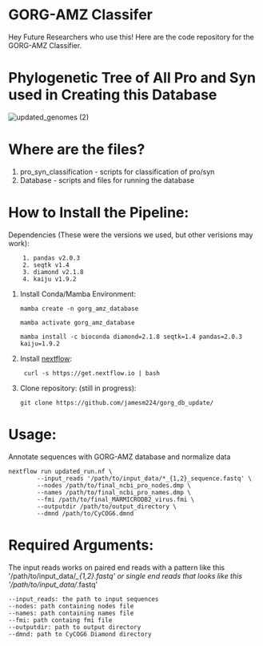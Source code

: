 # GORG-AMZ Classifer

Hey Future Researchers who use this! Here are the code repository for the GORG-AMZ Classifier.

# Phylogenetic Tree of All Pro and Syn used in Creating this Database
![updated_genomes (2)](https://github.com/jamesm224/gorg_db_update/assets/86495895/181bba39-b338-4553-97c3-8a7f553ec7fa)

# Where are the files?
1. pro_syn_classification - scripts for classification of pro/syn
2. Database - scripts and files for running the database

# How to Install the Pipeline:

Dependencies (These were the versions we used, but other verisions may work):

        1. pandas v2.0.3
        2. seqtk v1.4
        3. diamond v2.1.8
        4. kaiju v1.9.2

1. Install Conda/Mamba Environment:

       mamba create -n gorg_amz_database
   
       mamba activate gorg_amz_database

       mamba install -c bioconda diamond=2.1.8 seqtk=1.4 pandas=2.0.3 kaiju=1.9.2

2. Install [nextflow](https://www.nextflow.io/docs/latest/install.html):
   
        curl -s https://get.nextflow.io | bash

3. Clone repository: (still in progress):

       git clone https://github.com/jamesm224/gorg_db_update/

# Usage:
Annotate sequences with GORG-AMZ database and normalize data
   ```
   nextflow run updated_run.nf \
           --input_reads '/path/to/input_data/*_{1,2}_sequence.fastq' \
           --nodes /path/to/final_ncbi_pro_nodes.dmp \
           --names /path/to/final_ncbi_pro_names.dmp \
           --fmi /path/to/final_MARMICRODB2_virus.fmi \
           --outputdir /path/to/output_directory \
           --dmnd /path/to/CyCOG6.dmnd
   ```

# Required Arguments:
The input reads works on paired end reads with a pattern like this '/path/to/input_data/*_{1,2}.fastq' or single end reads that looks like this '/path/to/input_data/*.fastq'
```
--input_reads: the path to input sequences
--nodes: path containing nodes file
--names: path containing names file
--fmi: path containg fmi file
--outputdir: path to output directory
--dmnd: path to CyCOG6 Diamond directory
```
     

